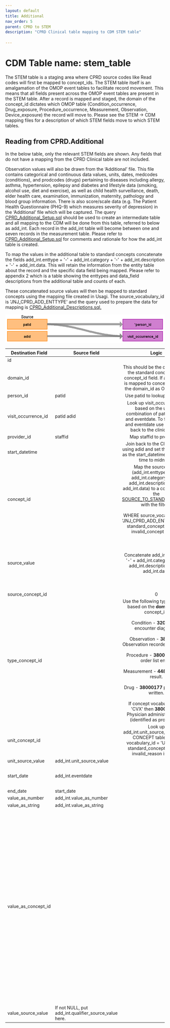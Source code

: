 ```yaml
---
layout: default
title: Additional
nav_order: 5
parent: CPRD to STEM
description: "CPRD Clinical table mapping to CDM STEM table"

---
```


# CDM Table name: stem_table

The STEM table is a staging area where CPRD source codes like Read codes will first be mapped to concept_ids. The STEM table itself is an amalgamation of the OMOP event tables to facilitate record movement. This means that all fields present across the OMOP event tables are present in the STEM table. After a record is mapped and staged, the domain of the concept_id dictates which OMOP table (Condition_occurrence, Drug_exposure, Procedure_occurrence, Measurement, Observation, Device_exposure) the record will move to. Please see the STEM -> CDM mapping files for a description of which STEM fields move to which STEM tables. 

## Reading from CPRD.Additional

In the below table, only the relevant STEM fields are shown. Any fields that do not have a mapping from the CPRD Clinical table are not included.

Observation values will also be drawn from the ‘Additional’ file.  This file contains categorical and continuous data values, units, dates, medcodes (conditions), and prodcodes (drugs) pertaining to diseases including allergy, asthma, hypertension, epilepsy and diabetes and lifestyle data (smoking, alcohol use, diet and exercise), as well as child health surveillance, death, elder health care, examination, immunization, maternity, pathology and blood group information.  There is also score/scale data (e.g. The Patient Health Questionnaire (PHQ-9) which measures severity of depression) in the ‘Additional’ file which will be captured. The query [CPRD_Additional_Setup.sql](https://github.com/OHDSI/ETL-LambdaBuilder/blob/master/docs/CPRD/Queries/CPRD_Additional_Setup.sql) should be used to create an intermediate table and all mapping to the CDM will be done from this table, referred to below as add_int. Each record in the add_int table will become between one and seven records in the measurement table. Please refer to [CPRD_Additional_Setup.sql](https://github.com/OHDSI/ETL-LambdaBuilder/blob/master/docs/CPRD/Queries/CPRD_Additional_Setup.sql) for comments and rationale for how the add_int table is created. 

To map the values in the additional table to standard concepts concatenate the fields add_int.enttype + '-' + add_int.category + '-' + add_int.description + '-' + add_int.data. This will retain the information from the entity table about the record and the specific data field being mapped. Please refer to appendix 2 which is a table showing the enttypes and data_field descriptions from the additional table and counts of each.

These concatenated source values will then be mapped to standard concepts using the mapping file created in Usagi. The source_vocabulary_id is 'JNJ_CPRD_ADD_ENTTYPE' and the query used to prepare the data for mapping is [CPRD_Additional_Descriptions.sql.](https://github.com/OHDSI/ETL-LambdaBuilder/blob/master/docs/CPRD/Vocab%20Updates/CPRD_Additional_Descriptions.sql)


![](images/image19.png)

| Destination Field | Source field | Logic | Comment field |
| --- | --- | :---: | --- |
| id |  |  | Autogenerate |
| domain_id |  | This should be the domain_id of the standard concept in the concept_id field. If a read code is mapped to concept_id 0, put the domain_id as Observation. |  |
| person_id | patid | Use patid to lookup Person_id |  |
| visit_occurrence_id | patid  adid | Look up visit_occurrence_id based on the unique combination of patid, consid, and eventdate. To find consid and eventdate use adid to link back to the clinical table. | Use the Visit_occurrence_id assigned in the previous visit definition step |
| provider_id | staffid | Map staffid to provider_id |  |
| start_datetime |  | Join back to the Clinical table using adid and set the eventdate as the start_datetime and set the time to midnight. |  |
| concept_id |  | Map the source value (add_int.enttype + '-' + add_int.category + '-' + add_int.description + '-' + add_int.data) to a concept using the [SOURCE_TO_STANDARD_QUERY](https://github.com/OHDSI/ETL-LambdaBuilder/blob/master/docs/Standard%20Queries/SOURCE_TO_STANDARD.sql) with the filters: <br><br>   WHERE source_vocabulary_id = 'JNJ_CPRD_ADD_ENTTYPE'  AND standard_concept = 'S'  AND invalid_concept is NULL  | |
| source_value |  | Concatenate add_int.enttype + '-' + add_int.category + '-' + add_int.description + '-' + add_int.data. |  This will retain the information from the entity table about the record and the specific data field being mapped. Please refer to [appendix 2](https://github.com/OHDSI/ETL-LambdaBuilder/blob/master/docs/CPRD/Appendix_2_Additional_Table_Descriptions.xlsx) which is a table showing the enttypes and data_field descriptions from the additional table and counts of each. |
| source_concept_id |  | 0 | |
| type_concept_id |  | Use the following type concepts based on the **domain** of the concept_id:  <br><br>  Condition - **32020** EHR encounter diagnosis. <br><br> Observation - **38000280** Observation recorded from EHR.  <br><br>Procedure - **38000275** EHR order list entry. <br><br> Measurement - **44818702** Lab result.  <br><br>Drug - **38000177** prescription written.  <br><br>If concept vocabulary_id is 'CVX' then **38000179** - Physician administered drug (identified as procedure). |  
| unit_concept_id |  | Look up add_int.unit_source_value in the CONCEPT table where vocabulary_id = 'UCUM' and standard_concept = 'S' and invalid_reason is NULL. |  |
| unit_source_value | add_int.unit_source_value |  | |
| start_date | add_int.eventdate |  | For the additional table, the adid is used to link back to the clinical table to get the eventdate. |
| end_date | start_date |  |  |
| value_as_number | add_int.value_as_number |   | |
| value_as_string | add_int.value_as_string  | |  |
| value_as_concept_id |  |  | If the last part of the source value says 'Read code for condition' then map the code in add_int.value_as_string to a standard concept using the SOURCE_TO_STANDARD query with the filters:<br><br>    WHERE source_vocabulary_id = 'Read'  AND standard_concept = 'S'  AND invalid_concept is NULL  <br><br>   If the last part of the source value says 'Drug code' then map the code in add_int.value_as_string to a standard concept using the SOURCE_TO_STANDARD query with the filters:  <br><br>   WHERE source_vocabulary_id = 'Gemscript'  AND standard_concept = 'S'  AND invalid_concept is NULL  <br><br>   Otherwise, if the value in add_int.qualifier_source_value is not null then lookup the values in add_int.qualifier_source_value in the CONCEPT table where domain_id=' Meas Value' and vocabulary_id=' LOINC' and standard_concept = 'S' and invalid_concept is NULL. |
| value_source_value | If not NULL, put add_int.qualifier_source_value here. 